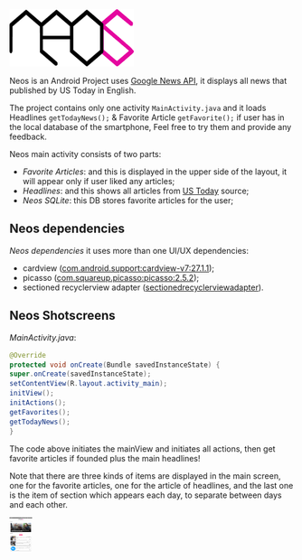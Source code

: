 
<img src="doc/neos.png" alt="Neos logo" height="101" width="220" />

Neos is an Android Project uses [Google News API](https://newsapi.org), it displays all news that published by US Today in English.

The project contains only one activity `MainActivity.java` and it loads Headlines `getTodayNews();` & Favorite Article `getFavorite();` if user has in the local database of the smartphone, Feel free to try them and provide any feedback.

Neos main activity consists of two parts:

* *Favorite Articles*: and this is displayed in the upper side of the layout, it will appear only if user liked any articles;
* *Headlines*: and this shows all articles from [US Today](https://www.usatoday.com) source;
* *Neos SQLite*: this DB stores favorite articles for the user;

## Neos dependencies

*Neos dependencies* it uses more than one UI/UX dependencies:

* cardview ([com.android.support:cardview-v7:27.1.1](https://developer.android.com/guide/topics/ui/layout/cardview));
* picasso ([com.squareup.picasso:picasso:2.5.2](http://square.github.io/picasso/));
* sectioned recyclerview adapter ([sectionedrecyclerviewadapter](https://github.com/luizgrp/SectionedRecyclerViewAdapter)).

## Neos Shotscreens

*MainActivity.java*:

```Java
@Override
protected void onCreate(Bundle savedInstanceState) {
super.onCreate(savedInstanceState);
setContentView(R.layout.activity_main);
initView();
initActions();
getFavorites();
getTodayNews();
}
```

The code above initiates the mainView and initiates all actions, then get favorite articles if founded plus the main headlines!

Note that there are three kinds of items are displayed in the main screen, one for the favorite articles, one for the article of headlines, and the last one is the item of section which appears each day, to separate between days and each other.

<img src="doc/Screenshot.png" alt="Screenshot" height="60" width="40" />
